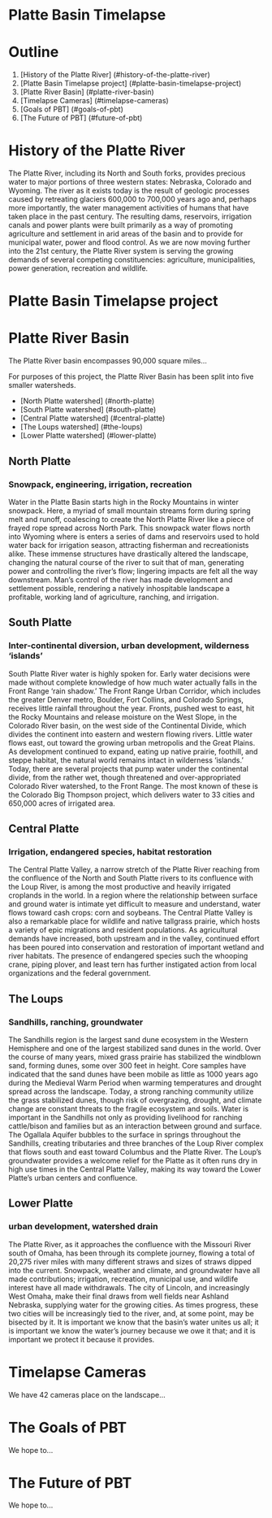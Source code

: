 Platte Basin Timelapse
=====
# Outline

1. [History of the Platte River] (#history-of-the-platte-river)
2. [Platte Basin Timelapse project] (#platte-basin-timelapse-project)
3. [Platte River Basin] (#platte-river-basin)
4. [Timelapse Cameras] (#timelapse-cameras)
4. [Goals of PBT] (#goals-of-pbt)
5. [The Future of PBT] (#future-of-pbt)

# History of the Platte River
The Platte River, including its North and South forks, provides precious water to major portions of three western states: Nebraska, Colorado and Wyoming. The river as it exists today is the result of geologic processes caused by retreating glaciers 600,000 to 700,000 years ago and, perhaps more importantly, the water management activities of humans that have taken place in the past century. The resulting dams, reservoirs, irrigation canals and power plants were built primarily as a way of promoting agriculture and settlement in arid areas of the basin and to provide for municipal water, power and flood control. As we are now moving further into the 21st century, the Platte River system is serving the growing demands of several competing constituencies: agriculture, municipalities, power generation, recreation and wildlife.

# Platte Basin Timelapse project

# Platte River Basin
The Platte River basin encompasses 90,000 square miles...

For purposes of this project, the Platte River Basin has been split into five smaller watersheds.

* [North Platte watershed] (#north-platte)
* [South Platte watershed] (#south-platte)
* [Central Platte watershed] (#central-platte)
* [The Loups watershed] (#the-loups)
* [Lower Platte watershed] (#lower-platte)

## North Platte
### Snowpack, engineering, irrigation, recreation
Water in the Platte Basin starts high in the Rocky Mountains in winter snowpack. Here, a myriad of small mountain streams form during spring melt and runoff, coalescing to create the North Platte River like a piece of frayed rope spread across North Park. This snowpack water flows north into Wyoming where is enters a series of dams and reservoirs used to hold water back for irrigation season, attracting fisherman and recreationists alike. These immense structures have drastically altered the landscape, changing the natural course of the river to suit that of man, generating power and controlling the river’s flow; lingering impacts are felt all the way downstream. Man’s control of the river has made development and settlement possible, rendering a natively inhospitable landscape a profitable, working land of agriculture, ranching, and irrigation.

## South Platte
### Inter-continental diversion, urban development, wilderness ‘islands’
South Platte River water is highly spoken for. Early water decisions were made without complete knowledge of how much water actually falls in the Front Range ‘rain shadow.’ The Front Range Urban Corridor, which includes the greater Denver metro, Boulder, Fort Collins, and Colorado Springs, receives little rainfall throughout the year. Fronts, pushed west to east, hit the Rocky Mountains and release moisture on the West Slope, in the Colorado River basin, on the west side of the Continental Divide, which divides the continent into eastern and western flowing rivers. Little water flows east, out toward the growing urban metropolis and the Great Plains. As development continued to expand, eating up native prairie, foothill, and steppe habitat, the natural world remains intact in wilderness ‘islands.’ Today, there are several projects that pump water under the continental divide, from the rather wet, though threatened and over-appropriated Colorado River watershed, to the Front Range. The most known of these is the Colorado Big Thompson project, which delivers water to 33 cities and 650,000 acres of irrigated area.

## Central Platte
### Irrigation, endangered species, habitat restoration
The Central Platte Valley, a narrow stretch of the Platte River reaching from the confluence of the North and South Platte rivers to its confluence with the Loup River, is among the most productive and heavily irrigated croplands in the world. In a region where the relationship between surface and ground water is intimate yet difficult to measure and understand, water flows toward cash crops: corn and soybeans. The Central Platte Valley is also a remarkable place for wildlife and native tallgrass prairie, which hosts a variety of epic migrations and resident populations. As agricultural demands have increased, both upstream and in the valley, continued effort has been poured into conservation and restoration of important wetland and river habitats. The presence of endangered species such the whooping crane, piping plover, and least tern has further instigated action from local organizations and the federal government.

## The Loups
### Sandhills, ranching, groundwater
The Sandhills region is the largest sand dune ecosystem in the Western Hemisphere and one of the largest stabilized sand dunes in the world. Over the course of many years, mixed grass prairie has stabilized the windblown sand, forming dunes, some over 300 feet in height. Core samples have indicated that the sand dunes have been mobile as little as 1000 years ago during the Medieval Warm Period when warming temperatures and drought spread across the landscape. Today, a strong ranching community utilize the grass stabilized dunes, though risk of overgrazing, drought, and climate change are constant threats to the fragile ecosystem and soils. Water is important in the Sandhills not only as providing livelihood for ranching cattle/bison and families but as an interaction between ground and surface. The Ogallala Aquifer bubbles to the surface in springs throughout the Sandhills, creating tributaries and three branches of the Loup River complex that flows south and east toward Columbus and the Platte River. The Loup’s groundwater provides a welcome relief for the Platte as it often runs dry in high use times in the Central Platte Valley, making its way toward the Lower Platte’s urban centers and confluence.

## Lower Platte
### urban development, watershed drain
The Platte River, as it approaches the confluence with the Missouri River south of Omaha, has been through its complete journey, flowing a total of 20,275 river miles with many different straws and sizes of straws dipped into the current. Snowpack, weather and climate, and groundwater have all made contributions; irrigation, recreation, municipal use, and wildlife interest have all made withdrawals. The city of Lincoln, and increasingly West Omaha, make their final draws from well fields near Ashland Nebraska, supplying water for the growing cities. As times progress, these two cities will be increasingly tied to the river, and, at some point, may be bisected by it. It is important we know that the basin’s water unites us all; it is important we know the water’s journey because we owe it that; and it is important we protect it because it provides.

# Timelapse Cameras
We have 42 cameras place on the landscape...

# The Goals of PBT
We hope to...

# The Future of PBT
We hope to...